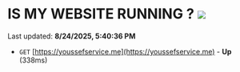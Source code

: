 # IS MY WEBSITE RUNNING ? [![](https://img.shields.io/static/v1?label=Sponsor&message=%E2%9D%A4&logo=GitHub&color=%23fe8e86)](https://github.com/sponsors/Youssef-Lehmam)

Last updated: **8/24/2025, 5:40:36 PM**

- `GET` [https://youssefservice.me](https://youssefservice.me) - **Up** (338ms)
